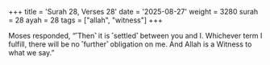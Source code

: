+++
title = 'Surah 28, Verses 28'
date = '2025-08-27'
weight = 3280
surah = 28
ayah = 28
tags = ["allah", "witness"]
+++

Moses responded, “˹Then˺ it is ˹settled˺ between you and I. Whichever term I fulfill, there will be no ˹further˺ obligation on me. And Allah is a Witness to what we say.”